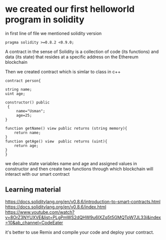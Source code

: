 # we created our first helloworld program in solidity

in first line of file we mentioned solidity version

    pragma solidity >=0.8.2 <0.9.0;

A contract in the sense of Solidity is a collection of code (its functions) and data (its state) that resides at a specific address on the Ethereum blockchain

Then we created contract which is simlar to class in c++

    contract person{

    string name;
    uint age;

    constructor() public
     {
         name="Usman";
         age=25;
    }

    function getName() view public returns (string memory){
        return name;
    }
    function getAge() view  public returns (uint){
        return age;
    }
    }

we decalre state variables name and age and assigned values in constructor and then create two functions through which blockchain will interact with our smart contract

## Learning material

https://docs.soliditylang.org/en/v0.8.6/introduction-to-smart-contracts.html
https://docs.soliditylang.org/en/v0.8.6/index.html
https://www.youtube.com/watch?v=8OrZ3NYUXVE&list=PLgPmWS2dQHW9u6IXZq5t5GMQTpW7JL33i&index=10&ab_channel=CodeEater

it's better to use Remix and compile your code and deploy your contract.
